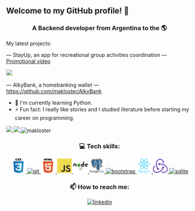 ## Welcome to my GitHub profile! 👋

<h3 align="center">A Backend developer from Argentina to the 🌎</h3>

My latest projects:

— StayUp, an app for recreational group activities coordination — [Promotional video](https://www.youtube.com/watch?v=o51UeSehUvE)

<img height="160em"  src="https://user-images.githubusercontent.com/95592227/214587067-78224dc1-02c1-4895-8790-e3d1ed3b632e.png" />

— AlkyBank, a homebanking wallet — https://github.com/makloster/AlkyBank

- 🌱 I'm currently learning Python.
- ⚡ Fun fact: I really like stories and I studied literature before starting my career on programming.


<p>
<a href="https://github.com/makloster" >
<img height="160em"  src="https://github-readme-stats.vercel.app/api?username=makloster&show_icons=true&bg_color=fff&title_color=DD6387&icon_color=BD93F9&text_color=023047&border_color=fff" />
<img height="160em"  src="https://github-readme-stats.vercel.app/api/top-langs/?username=makloster&layout=compact&bg_color=fff&title_color=DD6387&icon_color=BD93F9&text_color=023047&border_color=fff" />
</a>
<img align="center" src="https://github-readme-streak-stats.herokuapp.com/?user=makloster&theme=light" alt="makloster" /></p>

<h3 align="center">💻 Tech skills:</h3>
<p align="center"> 

<a href="https://www.w3schools.com/css/" target="_blank" rel="noreferrer"> 
<img src="https://raw.githubusercontent.com/devicons/devicon/master/icons/css3/css3-original-wordmark.svg" alt="css3" width="40" height="40"/> 
</a> 

<a href="https://git-scm.com/" target="_blank" rel="noreferrer"> 
<img src="https://www.vectorlogo.zone/logos/git-scm/git-scm-icon.svg" alt="git" width="40" height="40"/> 
</a>

<a href="https://www.w3.org/html/" target="_blank" rel="noreferrer"> 
<img src="https://raw.githubusercontent.com/devicons/devicon/master/icons/html5/html5-original-wordmark.svg" alt="html5" width="40" height="40"/> 
</a> 

<a href="https://developer.mozilla.org/en-US/docs/Web/JavaScript" target="_blank" rel="noreferrer"> 
<img src="https://raw.githubusercontent.com/devicons/devicon/master/icons/javascript/javascript-original.svg" alt="javascript" width="40" height="40"/> 
</a>
 
<a href="https://nodejs.org" target="_blank" rel="noreferrer"> 
<img src="https://raw.githubusercontent.com/devicons/devicon/master/icons/nodejs/nodejs-original-wordmark.svg" alt="nodejs" width="40" height="40"/> 
</a> 

<a href="https://www.postgresql.org" target="_blank" rel="noreferrer"> 
<img src="https://raw.githubusercontent.com/devicons/devicon/master/icons/postgresql/postgresql-original-wordmark.svg" alt="postgresql" width="40" height="40"/> 
</a> 

<a href="https://www.mongodb.com/" target="_blank" rel="noreferrer"> 
<img src="https://www.svgrepo.com/show/331488/mongodb.svg" alt="bootstrap" width="40" height="40"/> 
</a> 

<a href="https://reactjs.org/" target="_blank" rel="noreferrer"> 
<img src="https://raw.githubusercontent.com/devicons/devicon/master/icons/react/react-original-wordmark.svg" alt="react" width="40" height="40"/> 
</a> 

<a href="https://redux.js.org" target="_blank" rel="noreferrer"> 
<img src="https://raw.githubusercontent.com/devicons/devicon/master/icons/redux/redux-original.svg" alt="redux" width="40" height="40"/> 
</a> 

<a href="https://www.sqlite.org/" target="_blank" rel="noreferrer"> 
<img src="https://www.vectorlogo.zone/logos/sqlite/sqlite-icon.svg" alt="sqlite" width="40" height="40"/> 
</a> 

</p>


<h3 align="center"> 📫 How to reach me: </h3>
<p align="center">
<a href="https://www.linkedin.com/in/manuel-kloster/" target="_blank" rel="noreferrer">
 <img src="https://camo.githubusercontent.com/e591fde37567a32e51fb1b98924f4df8e45199dca985500749e2a9938fa3e322/68747470733a2f2f7777772e766563746f726c6f676f2e7a6f6e652f6c6f676f732f6c696e6b6564696e2f6c696e6b6564696e2d69636f6e2e737667" alt="linkedin" />
 </a>
</p>
